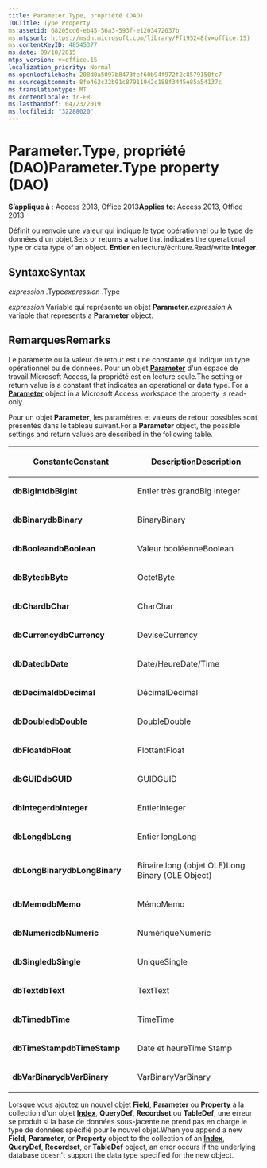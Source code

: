 ```yaml
---
title: Parameter.Type, propriété (DAO)
TOCTitle: Type Property
ms:assetid: 68205cd6-eb45-56a3-593f-e1203472037b
ms:mtpsurl: https://msdn.microsoft.com/library/Ff195248(v=office.15)
ms:contentKeyID: 48545377
ms.date: 09/18/2015
mtps_version: v=office.15
localization_priority: Normal
ms.openlocfilehash: 208d0a5097b8473fef60b94f972f2c8579150fc7
ms.sourcegitcommit: 8fe462c32b91c87911942c188f3445e85a54137c
ms.translationtype: MT
ms.contentlocale: fr-FR
ms.lasthandoff: 04/23/2019
ms.locfileid: "32288020"
---
```

# <a name="parametertype-property-dao"></a><span data-ttu-id="ebbc8-102">Parameter.Type, propriété (DAO)</span><span class="sxs-lookup"><span data-stu-id="ebbc8-102">Parameter.Type property (DAO)</span></span>


<span data-ttu-id="ebbc8-103">**S’applique à** : Access 2013, Office 2013</span><span class="sxs-lookup"><span data-stu-id="ebbc8-103">**Applies to**: Access 2013, Office 2013</span></span>

<span data-ttu-id="ebbc8-104">Définit ou renvoie une valeur qui indique le type opérationnel ou le type de données d'un objet.</span><span class="sxs-lookup"><span data-stu-id="ebbc8-104">Sets or returns a value that indicates the operational type or data type of an object.</span></span> <span data-ttu-id="ebbc8-105">**Entier** en lecture/écriture.</span><span class="sxs-lookup"><span data-stu-id="ebbc8-105">Read/write **Integer**.</span></span>

## <a name="syntax"></a><span data-ttu-id="ebbc8-106">Syntaxe</span><span class="sxs-lookup"><span data-stu-id="ebbc8-106">Syntax</span></span>

<span data-ttu-id="ebbc8-107">*expression* .Type</span><span class="sxs-lookup"><span data-stu-id="ebbc8-107">*expression* .Type</span></span>

<span data-ttu-id="ebbc8-108">*expression* Variable qui représente un objet **Parameter.**</span><span class="sxs-lookup"><span data-stu-id="ebbc8-108">*expression* A variable that represents a **Parameter** object.</span></span>

## <a name="remarks"></a><span data-ttu-id="ebbc8-109">Remarques</span><span class="sxs-lookup"><span data-stu-id="ebbc8-109">Remarks</span></span>

<span data-ttu-id="ebbc8-p102">Le paramètre ou la valeur de retour est une constante qui indique un type opérationnel ou de données. Pour un objet **[Parameter](parameter-object-dao.md)** d'un espace de travail Microsoft Access, la propriété est en lecture seule.</span><span class="sxs-lookup"><span data-stu-id="ebbc8-p102">The setting or return value is a constant that indicates an operational or data type. For a **[Parameter](parameter-object-dao.md)** object in a Microsoft Access workspace the property is read-only.</span></span>

<span data-ttu-id="ebbc8-112">Pour un objet **Parameter**, les paramètres et valeurs de retour possibles sont présentés dans le tableau suivant.</span><span class="sxs-lookup"><span data-stu-id="ebbc8-112">For a **Parameter** object, the possible settings and return values are described in the following table.</span></span>

<table>
<colgroup>
<col style="width: 50%" />
<col style="width: 50%" />
</colgroup>
<thead>
<tr class="header">
<th><p><span data-ttu-id="ebbc8-113">Constante</span><span class="sxs-lookup"><span data-stu-id="ebbc8-113">Constant</span></span></p></th>
<th><p><span data-ttu-id="ebbc8-114">Description</span><span class="sxs-lookup"><span data-stu-id="ebbc8-114">Description</span></span></p></th>
</tr>
</thead>
<tbody>
<tr class="odd">
<td><p><span data-ttu-id="ebbc8-115"><strong>dbBigInt</strong></span><span class="sxs-lookup"><span data-stu-id="ebbc8-115"><strong>dbBigInt</strong></span></span></p></td>
<td><p><span data-ttu-id="ebbc8-116">Entier très grand</span><span class="sxs-lookup"><span data-stu-id="ebbc8-116">Big Integer</span></span></p></td>
</tr>
<tr class="even">
<td><p><span data-ttu-id="ebbc8-117"><strong>dbBinary</strong></span><span class="sxs-lookup"><span data-stu-id="ebbc8-117"><strong>dbBinary</strong></span></span></p></td>
<td><p><span data-ttu-id="ebbc8-118">Binary</span><span class="sxs-lookup"><span data-stu-id="ebbc8-118">Binary</span></span></p></td>
</tr>
<tr class="odd">
<td><p><span data-ttu-id="ebbc8-119"><strong>dbBoolean</strong></span><span class="sxs-lookup"><span data-stu-id="ebbc8-119"><strong>dbBoolean</strong></span></span></p></td>
<td><p><span data-ttu-id="ebbc8-120">Valeur booléenne</span><span class="sxs-lookup"><span data-stu-id="ebbc8-120">Boolean</span></span></p></td>
</tr>
<tr class="even">
<td><p><span data-ttu-id="ebbc8-121"><strong>dbByte</strong></span><span class="sxs-lookup"><span data-stu-id="ebbc8-121"><strong>dbByte</strong></span></span></p></td>
<td><p><span data-ttu-id="ebbc8-122">Octet</span><span class="sxs-lookup"><span data-stu-id="ebbc8-122">Byte</span></span></p></td>
</tr>
<tr class="odd">
<td><p><span data-ttu-id="ebbc8-123"><strong>dbChar</strong></span><span class="sxs-lookup"><span data-stu-id="ebbc8-123"><strong>dbChar</strong></span></span></p></td>
<td><p><span data-ttu-id="ebbc8-124">Char</span><span class="sxs-lookup"><span data-stu-id="ebbc8-124">Char</span></span></p></td>
</tr>
<tr class="even">
<td><p><span data-ttu-id="ebbc8-125"><strong>dbCurrency</strong></span><span class="sxs-lookup"><span data-stu-id="ebbc8-125"><strong>dbCurrency</strong></span></span></p></td>
<td><p><span data-ttu-id="ebbc8-126">Devise</span><span class="sxs-lookup"><span data-stu-id="ebbc8-126">Currency</span></span></p></td>
</tr>
<tr class="odd">
<td><p><span data-ttu-id="ebbc8-127"><strong>dbDate</strong></span><span class="sxs-lookup"><span data-stu-id="ebbc8-127"><strong>dbDate</strong></span></span></p></td>
<td><p><span data-ttu-id="ebbc8-128">Date/Heure</span><span class="sxs-lookup"><span data-stu-id="ebbc8-128">Date/Time</span></span></p></td>
</tr>
<tr class="even">
<td><p><span data-ttu-id="ebbc8-129"><strong>dbDecimal</strong></span><span class="sxs-lookup"><span data-stu-id="ebbc8-129"><strong>dbDecimal</strong></span></span></p></td>
<td><p><span data-ttu-id="ebbc8-130">Décimal</span><span class="sxs-lookup"><span data-stu-id="ebbc8-130">Decimal</span></span></p></td>
</tr>
<tr class="odd">
<td><p><span data-ttu-id="ebbc8-131"><strong>dbDouble</strong></span><span class="sxs-lookup"><span data-stu-id="ebbc8-131"><strong>dbDouble</strong></span></span></p></td>
<td><p><span data-ttu-id="ebbc8-132">Double</span><span class="sxs-lookup"><span data-stu-id="ebbc8-132">Double</span></span></p></td>
</tr>
<tr class="even">
<td><p><span data-ttu-id="ebbc8-133"><strong>dbFloat</strong></span><span class="sxs-lookup"><span data-stu-id="ebbc8-133"><strong>dbFloat</strong></span></span></p></td>
<td><p><span data-ttu-id="ebbc8-134">Flottant</span><span class="sxs-lookup"><span data-stu-id="ebbc8-134">Float</span></span></p></td>
</tr>
<tr class="odd">
<td><p><span data-ttu-id="ebbc8-135"><strong>dbGUID</strong></span><span class="sxs-lookup"><span data-stu-id="ebbc8-135"><strong>dbGUID</strong></span></span></p></td>
<td><p><span data-ttu-id="ebbc8-136">GUID</span><span class="sxs-lookup"><span data-stu-id="ebbc8-136">GUID</span></span></p></td>
</tr>
<tr class="even">
<td><p><span data-ttu-id="ebbc8-137"><strong>dbInteger</strong></span><span class="sxs-lookup"><span data-stu-id="ebbc8-137"><strong>dbInteger</strong></span></span></p></td>
<td><p><span data-ttu-id="ebbc8-138">Entier</span><span class="sxs-lookup"><span data-stu-id="ebbc8-138">Integer</span></span></p></td>
</tr>
<tr class="odd">
<td><p><span data-ttu-id="ebbc8-139"><strong>dbLong</strong></span><span class="sxs-lookup"><span data-stu-id="ebbc8-139"><strong>dbLong</strong></span></span></p></td>
<td><p><span data-ttu-id="ebbc8-140">Entier long</span><span class="sxs-lookup"><span data-stu-id="ebbc8-140">Long</span></span></p></td>
</tr>
<tr class="even">
<td><p><span data-ttu-id="ebbc8-141"><strong>dbLongBinary</strong></span><span class="sxs-lookup"><span data-stu-id="ebbc8-141"><strong>dbLongBinary</strong></span></span></p></td>
<td><p><span data-ttu-id="ebbc8-142">Binaire long (objet OLE)</span><span class="sxs-lookup"><span data-stu-id="ebbc8-142">Long Binary (OLE Object)</span></span></p></td>
</tr>
<tr class="odd">
<td><p><span data-ttu-id="ebbc8-143"><strong>dbMemo</strong></span><span class="sxs-lookup"><span data-stu-id="ebbc8-143"><strong>dbMemo</strong></span></span></p></td>
<td><p><span data-ttu-id="ebbc8-144">Mémo</span><span class="sxs-lookup"><span data-stu-id="ebbc8-144">Memo</span></span></p></td>
</tr>
<tr class="even">
<td><p><span data-ttu-id="ebbc8-145"><strong>dbNumeric</strong></span><span class="sxs-lookup"><span data-stu-id="ebbc8-145"><strong>dbNumeric</strong></span></span></p></td>
<td><p><span data-ttu-id="ebbc8-146">Numérique</span><span class="sxs-lookup"><span data-stu-id="ebbc8-146">Numeric</span></span></p></td>
</tr>
<tr class="odd">
<td><p><span data-ttu-id="ebbc8-147"><strong>dbSingle</strong></span><span class="sxs-lookup"><span data-stu-id="ebbc8-147"><strong>dbSingle</strong></span></span></p></td>
<td><p><span data-ttu-id="ebbc8-148">Unique</span><span class="sxs-lookup"><span data-stu-id="ebbc8-148">Single</span></span></p></td>
</tr>
<tr class="even">
<td><p><span data-ttu-id="ebbc8-149"><strong>dbText</strong></span><span class="sxs-lookup"><span data-stu-id="ebbc8-149"><strong>dbText</strong></span></span></p></td>
<td><p><span data-ttu-id="ebbc8-150">Text</span><span class="sxs-lookup"><span data-stu-id="ebbc8-150">Text</span></span></p></td>
</tr>
<tr class="odd">
<td><p><span data-ttu-id="ebbc8-151"><strong>dbTime</strong></span><span class="sxs-lookup"><span data-stu-id="ebbc8-151"><strong>dbTime</strong></span></span></p></td>
<td><p><span data-ttu-id="ebbc8-152">Time</span><span class="sxs-lookup"><span data-stu-id="ebbc8-152">Time</span></span></p></td>
</tr>
<tr class="even">
<td><p><span data-ttu-id="ebbc8-153"><strong>dbTimeStamp</strong></span><span class="sxs-lookup"><span data-stu-id="ebbc8-153"><strong>dbTimeStamp</strong></span></span></p></td>
<td><p><span data-ttu-id="ebbc8-154">Date et heure</span><span class="sxs-lookup"><span data-stu-id="ebbc8-154">Time Stamp</span></span></p></td>
</tr>
<tr class="odd">
<td><p><span data-ttu-id="ebbc8-155"><strong>dbVarBinary</strong></span><span class="sxs-lookup"><span data-stu-id="ebbc8-155"><strong>dbVarBinary</strong></span></span></p></td>
<td><p><span data-ttu-id="ebbc8-156">VarBinary</span><span class="sxs-lookup"><span data-stu-id="ebbc8-156">VarBinary</span></span></p></td>
</tr>
</tbody>
</table>


<span data-ttu-id="ebbc8-157">Lorsque vous ajoutez un nouvel objet **Field**, **Parameter** ou **Property** à la collection d'un objet **[Index](index-object-dao.md)**, **QueryDef**, **Recordset** ou **TableDef**, une erreur se produit si la base de données sous-jacente ne prend pas en charge le type de données spécifié pour le nouvel objet.</span><span class="sxs-lookup"><span data-stu-id="ebbc8-157">When you append a new **Field**, **Parameter**, or **Property** object to the collection of an **[Index](index-object-dao.md)**, **QueryDef**, **Recordset**, or **TableDef** object, an error occurs if the underlying database doesn't support the data type specified for the new object.</span></span>

